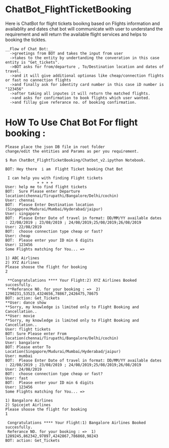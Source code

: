 # ChatBot_FlightTicketBooking

Here is ChatBot for flight tickets booikng based on Flights information and availablity and dates 
chat bot will communicate with user to understand the requirement and will return the available flight services 
and helps to booking the ticktes.

```
__Flow of Chat Bot:__
  ->greetings from BOT and takes the input from user
  ->takes to the entity by undertanding the converation in this case entity is "Get_tickets".
  ->BOT asks for from/departure , To/Destination location and dates of travel.
  ->and it will give additional optionas like cheap/connection flights or fast no cannection flights 
  ->and finally ask for identity card number in this case iD number is "123456"
  ->after taking all inputes it will return the matched flights.
  ->and asks for confirmation to book flights which user wanted.
  ->and fillay give referance no. of booking confirmation.
```
# HoW To Use Chat Bot For flight booking :

    Please place the json DB file in root folder
    change/edit the entities and Params as per you requirement.

```
$ Run ChatBot_FlightTicketBooking/Chatbot_v2.ipython Notebook.
```

```
BOT: Hey there  i am  Flight Ticket booking Chat Bot 
 
 I can help you with finding Flight tickets
              ✈ ✈ ✈ ✈
User: help me to find flight tickets
BOT:  Sure Please enter Departure location(chennai/Tirupathi/Bangalore/Delhi/cochin) 
User: chennai
BOT:  Please Enter Destination location (Singapore/Mudurai/Mumbai/Hyderabad/jaipur)
User: singapore
BOT:  Please Enter Date of travel in format: DD/MM/YY available dates : 22/08/2019 ; 23/08/2019 ; 24/08/2019;25/08/2019;26/08/2019
User: 22/08/2019
BOT:  choose connection type cheap or fast?
User: cheap
BOT:  Please enter your ID min 6 digits
User: 123456
Some Flights matching for You... => 

1) ABC Airlines
2) XYZ Airlines
Please shoose the flight for booking
2

 **Congratulations **** Your Flight:2) XYZ Airlines Booked succesfully. 
 **Referance NO. for your booking : =>  2) 1290231,53523,4324656,78867,2426475,78675
BOT: action: Get_Tickets
**User: dance show
**Sorry, my knowledge is limited only to Flight Booking and Cancellation..
**User: movie
**Sorry, my knowledge is limited only to Flight Booking and Cancellation..
User: flight tickets
BOT: Sure Please enter From location(chennai/Tirupathi/Bangalore/Delhi/cochin)
User: bangalore
BOT: Please enter To Location(Singapore/Mudurai/Mumbai/Hyderabad/jaipur)
User: mumbai
BOT:  Please Enter Date of travel in format: DD/MM/YY available dates : 22/08/2019 ; 23/08/2019 ; 24/08/2019;25/08/2019;26/08/2019
User: 24/08/2019
BOT:  choose connection type cheap or fast?
User: fast
BOT:  Please enter your ID min 6 digits
User: 123456
Some Flights matching for You... => 

1) Bangalore Airlines
2) Spicejet Airlines
Please shoose the flight for booking
1

 Congratulations **** Your Flight:1) Bangalore Airlines Booked succesfully. 
 Referance NO. for your booking : =>  1) 1289245,862342,97897,4242867,786868,98243
BOT: action: Get_Tickets
```
